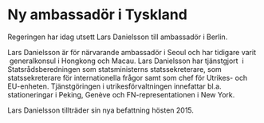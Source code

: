 # Ny ambassadör i Tyskland

Regeringen har idag utsett Lars Danielsson till ambassadör i Berlin.


Lars Danielsson är för närvarande ambassadör i Seoul och har tidigare varit  generalkonsul i Hongkong och Macau. Lars Danielsson har tjänstgjort  i Statsrådsberedningen som statsministerns statssekreterare, som statssekreterare för internationella frågor samt som chef för Utrikes\- och EU\-enheten. Tjänstgöringen i utrikesförvaltningen innefattar bl.a. stationeringar i Peking, Genève och FN\-representationen i New York.

Lars Danielsson tillträder sin nya befattning hösten 2015\.
